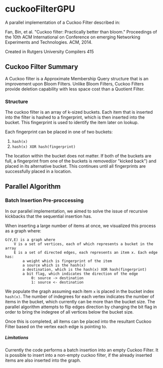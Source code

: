 # cuckooFilterGPU

A parallel implementation of a Cuckoo Filter described in:

Fan, Bin, et al. "Cuckoo filter: Practically better than bloom." Proceedings of the 10th ACM International on Conference on emerging Networking Experiments and Technologies. ACM, 2014.

Created in Rutgers University Compilers 415



## Cuckoo Filter Summary
A Cuckoo filter is a Approximate Membership Query structure that is an improvement upon Bloom Filters. Unlike Bloom Filters, Cuckoo Filters provide deletion capability with less space cost than a Quotient Filter.


### Structure
The cuckoo filter is an array of k-sized buckets. Each item that is inserted into the filter is hashed to a fingerprint, which is then inserted into the bucket. This fingerprint is used to identify the item later on lookup.

Each fingerprint can be placed in one of two buckets:
1. `hash(x)`
2. `hash(x) XOR hash(fingerprint)`

The location within the bucket does not matter. If both of the buckets are full, a fingerprint from one of the buckets is removed(or "kicked back") and placed in its alternative bucket. This continues until all fingerprints are successfully placed in a location.



## Parallel Algorithm

### Batch Insertion Pre-proccessing
In our parallel implementation, we aimed to solve the issue of recursive kickbacks that the sequential insertion has.

When inserting a large number of items at once, we visualized this process as a graph where:

```
G(V,E) is a graph where
    V is a set of vertices, each of which represents a bucket in the array
    E is a set of directed edges, each represents an item x. Each edge has:
        a weight which is fingerprint of the item
        a source which is the hash(x)
        a destination, which is the hash(x) XOR hash(fingerprint)
        a bit flag, which indicates the direction of the edge
            0: source -> destination
            1: source <- destination
```

We populate the graph assuming each item `x` is placed in the bucket index `hash(x)`. The number of indegrees for each vertex indicates the number of items in the bucket, which currently can be more than the bucket size. The parallel algorithm attempts to flip edges direction by changing the bit flag in order to bring the indegree of all vertices below the bucket size. 

Once this is completed, all items can be placed into the resultant Cuckoo Filter based on the vertex each edge is pointing to. 


##### Limitations
Currently the code performs a batch insertion into an empty Cuckoo Filter. It is possible to insert into a non-empty cuckoo filter, if the already inserted items are also inserted into the graph.
